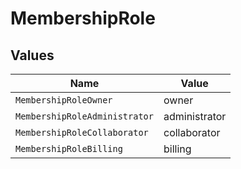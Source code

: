 # MembershipRole


## Values

| Name                          | Value                         |
| ----------------------------- | ----------------------------- |
| `MembershipRoleOwner`         | owner                         |
| `MembershipRoleAdministrator` | administrator                 |
| `MembershipRoleCollaborator`  | collaborator                  |
| `MembershipRoleBilling`       | billing                       |